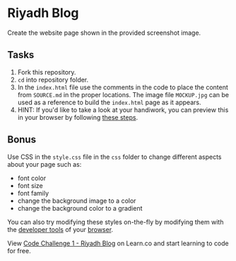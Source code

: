 # Riyadh Blog

Create the website page shown in the provided screenshot image.

## Tasks

1. Fork this repository.
2. `cd` into repository folder.
3. In the `index.html` file use the comments in the code to place the content from `SOURCE.md` in the proper locations. The image file `MOCKUP.jpg` can be used as a reference to build the `index.html` page as it appears.
4. HINT: If you'd like to take a look at your handiwork, you can preview this in your browser by following [these steps](http://help.learn.co/the-learn-ide/common-ide-questions/viewing-html-pages-in-the-learn-ide).

## Bonus
Use CSS in the `style.css` file in the `css` folder to change different aspects about your page such as:
* font color
* font size
* font family
* change the background image to a color
* change the background color to a gradient

You can also try modifying these styles on-the-fly by modifying them with the [developer tools](https://www.youtube.com/watch?v=q3mWDijP_8w) of your [browser](http://www.sitepoint.com/edit-source-files-in-chrome/).

<p data-visibility='hidden'>View <a href='https://learn.co/lessons/fe-riyadh-blog' title='Code Challenge 1 - Riyadh Blog'>Code Challenge 1 - Riyadh Blog</a> on Learn.co and start learning to code for free.</p>
